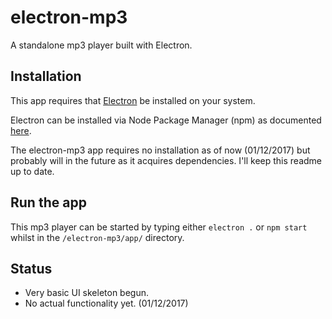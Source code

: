 # electron-mp3
A standalone mp3 player built with Electron.

## Installation
This app requires that [Electron](http://electron.atom.io/) be installed on your system.

Electron can be installed via Node Package Manager (npm) as documented [here](https://www.npmjs.com/package/electron).

The electron-mp3 app requires no installation as of now (01/12/2017) but probably will in the future as it acquires dependencies. I'll keep this readme up to date.


## Run the app
This mp3 player can be started by typing either `electron .` or `npm start` whilst in the `/electron-mp3/app/` directory.

## Status
* Very basic UI skeleton begun.
* No actual functionality yet. (01/12/2017)
